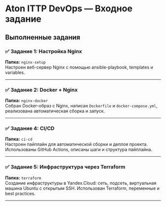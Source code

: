 # Aton ITTP DevOps — Входное задание

## Выполненные задания

### ✅ Задание 1: Настройка Nginx
**Папка:** `nginx-setup`  
Настроен веб-сервер Nginx с помощью ansible-playbook, templates и variables.

---

### ✅ Задание 2: Docker + Nginx
**Папка:** `nginx-docker`  
Собран Docker-образ с Nginx, написан `Dockerfile` и `docker-compose.yml`, реализована автоматическая сборка и запуск.

---

### ✅ Задание 4: CI/CD
**Папка:** `ci-cd`  
Настроен пайплайн для автоматической сборки и деплоя проекта. Использованы GitHub Actions, описаны шаги и структура пайплайна.

---

### ✅ Задание 5: Инфраструктура через Terraform
**Папка:** `terraform`  
Создание инфраструктуры в Yandex.Cloud: сеть, подсеть, виртуальная машина Ubuntu с открытым SSH. Использован Terraform, переменные и best practices.

---
